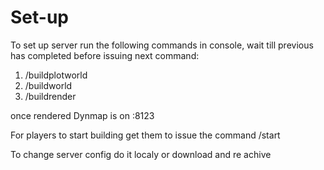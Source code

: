 # Set-up

To set up server run the following commands in console, wait till previous has completed before issuing next command:
1. /buildplotworld
2. /buildworld
3. /buildrender

once rendered Dynmap is on <IP>:8123
  
For players to start building get them to issue the command /start

To change server config do it localy or download and re achive


